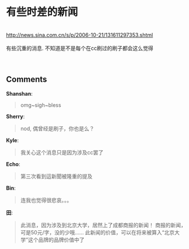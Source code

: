 # 有些时差的新闻

<div id="msgcns!9884D0A402622CB2!3476" class="bvMsg"><div> </div>
<div><a href="http://news.sina.com.cn/s/p/2006-10-21/131611297353.shtml">http://news.sina.com.cn/s/p/2006-10-21/131611297353.shtml</a></div>
<div> </div>
<div>有些沉重的消息. 不知道是不是每个在cc刷过的刷子都会这么觉得</div>
<div> </div>
<div> </div></div>

## Comments

**Shanshan**:
> omg~sigh~bless

**Sherry**:
> nod, 偶曾经是刷子，你也是么？

**Kyle**:
> 我关心这个消息只是因为涉及cc罢了
 
 

**Echo**:
> 第三次看到這新聞被隆重的提及
 

**Bin**:
> 连我也觉得很悲哀。。。

**田**:
> 此消息，因为涉及到北京大学，居然上了成都商报的新闻！
商报的新闻，可是50元/字，没的少哦......
此新闻的价值，可以在将来被算入“北京大学”这个品牌的品牌价值中了

